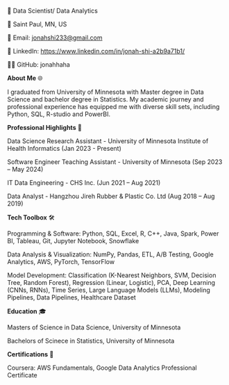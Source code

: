 🚀 Data Scientist/ Data Analytics

📍 Saint Paul, MN, US

📧 Email: jonahshi233@gmail.com

🔗 LinkedIn: https://www.linkedin.com/in/jonah-shi-a2b9a71b1/

👨‍💻 GitHub: jonahhaha

**About Me** 🌐

I graduated from University of Minnesota with Master degree in Data Science and bachelor degree in Statistics. My academic journey and professional experience has equipped me with diverse skill sets, including Python, SQL, R-studio and PowerBI.

**Professional Highlights** 🌟

Data Science Research Assistant - University of Minnesota Institute of Health Informatics (Jan 2023 - Present)

Software Engineer Teaching Assistant - University of Minnesota (Sep 2023 – May 2024)

IT Data Engineering - CHS Inc. (Jun 2021 – Aug 2021)

Data Analyst - Hangzhou Jireh Rubber & Plastic Co. Ltd (Aug 2018 – Aug 2019)

**Tech Toolbox** 🛠️

Programming & Software: Python, SQL, Excel, R, C++, Java, Spark, Power BI, Tableau, Git, Jupyter Notebook, Snowflake

Data Analysis & Visualization: NumPy, Pandas, ETL, A/B Testing, Google Analytics, AWS, PyTorch, TensorFlow

Model Development: Classification (K-Nearest Neighbors, SVM, Decision Tree, Random Forest), Regression (Linear, Logistic), PCA, Deep Learning (CNNs, RNNs), Time Series, Large Language Models (LLMs), Modeling Pipelines, Data Pipelines, Healthcare Dataset

**Education** 🎓

Masters of Science in Data Science, University of Minnesota

Bachelors of Scinece in Statistics, University of Minnesota

**Certifications** 📜

Coursera: AWS Fundamentals, Google Data Analytics Professional Certificate
